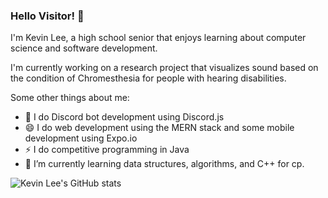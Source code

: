 ### Hello Visitor! 👋

I'm Kevin Lee, a high school senior that enjoys learning about computer science and software development. 

I'm currently working on a research project that visualizes sound based on the condition of Chromesthesia for people with hearing disabilities.

Some other things about me:
- 💬 I do Discord bot development using Discord.js
- 😄 I do web development using the MERN stack and some mobile development using Expo.io
- ⚡ I do competitive programming in Java
- 🌱 I’m currently learning data structures, algorithms, and C++ for cp.

![Kevin Lee's GitHub stats](https://github-readme-stats.vercel.app/api?username=123kevinlee&count_private=true&show_icons=true&theme=prussian)

<!--
**123kevinlee/123kevinlee** is a ✨ _special_ ✨ repository because its `README.md` (this file) appears on your GitHub profile.

Here are some ideas to get you started:

- 🔭 I’m currently working on ...
- 🌱 I’m currently learning ...
- 👯 I’m looking to collaborate on ...
- 🤔 I’m looking for help with ...
- 💬 Ask me about ...
- 📫 How to reach me: ...
- 😄 Pronouns: ...
- ⚡ Fun fact: ...
-->
